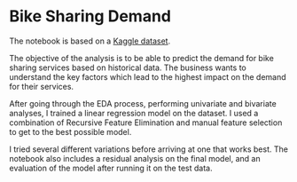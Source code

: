 # Bike Sharing Demand

The notebook is based on a [Kaggle dataset](https://www.kaggle.com/c/bike-sharing-demand/overview). 

The objective of the analysis is to be able to predict the demand for bike sharing services based on historical data. The business wants to understand the key factors which lead to the highest impact on the demand for their services. 

After going through the EDA process, performing univariate and bivariate analyses, I trained a linear regression model on the dataset. I used a combination of Recursive Feature Elimination and manual feature selection to get to the best possible model. 

I tried several different variations before arriving at one that works best. The notebook also includes a residual analysis on the final model, and an evaluation of the model after running it on the test data. 